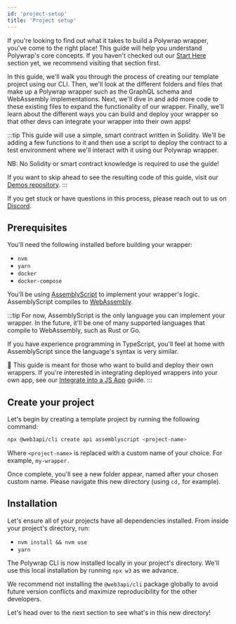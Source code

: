 ```yaml
---
id: 'project-setup'
title: 'Project setup'
---
```


If you're looking to find out what it takes to build a Polywrap wrapper, you've come to the right place! This guide will help you understand Polywrap's core concepts. If you haven't checked out our [Start Here](../../../getting-started/what-is-polywrap) section yet, we recommend visiting that section first.

In this guide, we'll walk you through the process of creating our template project using our CLI. Then, we'll look at the different folders and files that make up a Polywrap wrapper such as the GraphQL schema and WebAssembly implementations. Next, we'll dive in and add more code to these existing files to expand the functionality of our wrapper. Finally, we'll learn about the different ways you can build and deploy your wrapper so that other devs can integrate your wrapper into their own apps!

:::tip
This guide will use a simple, smart contract written in Solidity. We'll be adding a few functions to it and then use a script to deploy the contract to a test environment where we'll interact with it using our Polywrap wrapper.

NB: No Solidity or smart contract knowledge is required to use the guide!

If you want to skip ahead to see the resulting code of this guide, visit our [Demos repository](https://github.com/polywrap/demos/tree/main/simple-storage/wrapper-completed).
:::

If you get stuck or have questions in this process, please reach out to us on [Discord](https://discord.com/invite/Z5m88a5qWu).

## **Prerequisites**

You'll need the following installed before building your wrapper:

- `nvm`
- `yarn`
- `docker`
- `docker-compose`

You'll be using [AssemblyScript](https://www.assemblyscript.org/) to implement your wrapper's logic. AssemblyScript compiles to [WebAssembly](https://webassembly.org/).

:::tip
For now, AssemblyScript is the only language you can implement your wrapper. In the future, it'll be one of many supported languages that compile to WebAssembly, such as Rust or Go.

If you have experience programming in TypeScript, you'll feel at home with AssemblyScript since the language's syntax is very similar.

👋 This guide is meant for those who want to build and deploy their own wrappers. If you're interested in integrating deployed wrappers into your own app, see our [Integrate into a JS App](../create-js-app/install-client) guide.
:::

## **Create your project**

Let's begin by creating a template project by running the following command:

```bash
npx @web3api/cli create api assemblyscript <project-name>
```

Where `<project-name>` is replaced with a custom name of your choice. For example, `my-wrapper.`

Once complete, you'll see a new folder appear, named after your chosen custom name. Please navigate this new directory (using `cd,` for example).

## **Installation**

Let's ensure all of your projects have all dependencies installed. From inside your project's directory, run:

- `nvm install && nvm use`
- `yarn`

The Polywrap CLI is now installed locally in your project's directory. We'll use this local installation by running `npx w3` as we advance.

We recommend not installing the `@web3api/cli` package globally to avoid future version conflicts and maximize reproducibility for the other developers.

Let's head over to the next section to see what's in this new directory!
